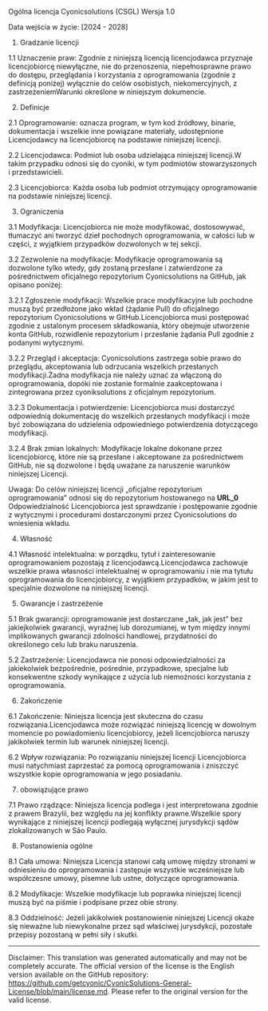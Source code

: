 Ogólna licencja Cyonicsolutions (CSGL)
Wersja 1.0

Data wejścia w życie: [2024 - 2028]

1. Gradzanie licencji

1.1 Uznaczenie praw: Zgodnie z niniejszą licencją licencjodawca przyznaje licencjobiorcę niewyłączne, nie do przenoszenia, niepełnosprawne prawo do dostępu, przeglądania i korzystania z oprogramowania (zgodnie z definicją poniżej) wyłącznie do celów osobistych, niekomercyjnych, z zastrzeżeniemWarunki określone w niniejszym dokumencie.

2. Definicje

2.1 Oprogramowanie: oznacza program, w tym kod źródłowy, binarie, dokumentacja i wszelkie inne powiązane materiały, udostępnione Licencjodawcy na licencjobiorcę na podstawie niniejszej licencji.

2.2 Licencjodawca: Podmiot lub osoba udzielająca niniejszej licencji.W takim przypadku odnosi się do cyoniki, w tym podmiotów stowarzyszonych i przedstawicieli.

2.3 Licencjobiorca: Każda osoba lub podmiot otrzymujący oprogramowanie na podstawie niniejszej licencji.

3. Ograniczenia

3.1 Modyfikacja: Licencjobiorca nie może modyfikować, dostosowywać, tłumaczyć ani tworzyć dzieł pochodnych oprogramowania, w całości lub w części, z wyjątkiem przypadków dozwolonych w tej sekcji.

3.2 Zezwolenie na modyfikacje: Modyfikacje oprogramowania są dozwolone tylko wtedy, gdy zostaną przesłane i zatwierdzone za pośrednictwem oficjalnego repozytorium Cyonicsolutions na GitHub, jak opisano poniżej:

3.2.1 Zgłoszenie modyfikacji: Wszelkie prace modyfikacyjne lub pochodne muszą być przedłożone jako wkład (żądanie Pull) do oficjalnego repozytorium Cyonicsolutions w GitHub.Licencjobiorca musi postępować zgodnie z ustalonym procesem składkowania, który obejmuje utworzenie konta GitHub, rozwidlenie repozytorium i przesłanie żądania Pull zgodnie z podanymi wytycznymi.

3.2.2 Przegląd i akceptacja: Cyonicsolutions zastrzega sobie prawo do przeglądu, akceptowania lub odrzucania wszelkich przesłanych modyfikacji.Żadna modyfikacja nie należy uznać za włączoną do oprogramowania, dopóki nie zostanie formalnie zaakceptowana i zintegrowana przez cyoniksolutions z oficjalnym repozytorium.

3.2.3 Dokumentacja i potwierdzenie: Licencjobiorca musi dostarczyć odpowiednią dokumentację do wszelkich przesłanych modyfikacji i może być zobowiązana do udzielenia odpowiedniego potwierdzenia dotyczącego modyfikacji.

3.2.4 Brak zmian lokalnych: Modyfikacje lokalne dokonane przez licencjobiorcę, które nie są przesłane i akceptowane za pośrednictwem GitHub, nie są dozwolone i będą uważane za naruszenie warunków niniejszej Licencji.

Uwaga: Do celów niniejszej licencji „oficjalne repozytorium oprogramowania” odnosi się do repozytorium hostowanego na __URL_0__ Odpowiedzialność Licencjobiorca jest sprawdzanie i postępowanie zgodnie z wytycznymi i procedurami dostarczonymi przez Cyonicsolutions do wniesienia wkładu.

4. Własność

4.1 Własność intelektualna: w porządku, tytuł i zainteresowanie oprogramowaniem pozostają z licencjodawcą.Licencjodawca zachowuje wszelkie prawa własności intelektualnej w oprogramowaniu i nie ma tytułu oprogramowania do licencjobiorcy, z wyjątkiem przypadków, w jakim jest to specjalnie dozwolone na niniejszej licencji.

5. Gwarancje i zastrzeżenie

5.1 Brak gwarancji: oprogramowanie jest dostarczane „tak, jak jest” bez jakiejkolwiek gwarancji, wyraźnej lub dorozumianej, w tym między innymi implikowanych gwarancji zdolności handlowej, przydatności do określonego celu lub braku naruszenia.

5.2 Zastrzeżenie: Licencjodawca nie ponosi odpowiedzialności za jakiekolwiek bezpośrednie, pośrednie, przypadkowe, specjalne lub konsekwentne szkody wynikające z użycia lub niemożności korzystania z oprogramowania.

6. Zakończenie

6.1 Zakończenie: Niniejsza licencja jest skuteczna do czasu rozwiązania.Licencjodawca może rozwiązać niniejszą licencję w dowolnym momencie po powiadomieniu licencjobiorcy, jeżeli licencjobiorca naruszy jakikolwiek termin lub warunek niniejszej licencji.

6.2 Wpływ rozwiązania: Po rozwiązaniu niniejszej licencji Licencjobiorca musi natychmiast zaprzestać za pomocą oprogramowania i zniszczyć wszystkie kopie oprogramowania w jego posiadaniu.

7. obowiązujące prawo

7.1 Prawo rządzące: Niniejsza licencja podlega i jest interpretowana zgodnie z prawem Brazylii, bez względu na jej konflikty prawne.Wszelkie spory wynikające z niniejszej licencji podlegają wyłącznej jurysdykcji sądów zlokalizowanych w São Paulo.

8. Postanowienia ogólne

8.1 Cała umowa: Niniejsza Licencja stanowi całą umowę między stronami w odniesieniu do oprogramowania i zastępuje wszystkie wcześniejsze lub współczesne umowy, pisemne lub ustne, dotyczące oprogramowania.

8.2 Modyfikacje: Wszelkie modyfikacje lub poprawka niniejszej licencji muszą być na piśmie i podpisane przez obie strony.

8.3 Oddzielność: Jeżeli jakikolwiek postanowienie niniejszej Licencji okaże się nieważne lub niewykonalne przez sąd właściwej jurysdykcji, pozostałe przepisy pozostaną w pełni siły i skutki.

---
Disclaimer: This translation was generated automatically and may not be completely accurate. The official version of the license is the English version available on the GitHub repository: https://github.com/getcyonic/CyonicSolutions-General-License/blob/main/license.md. Please refer to the original version for the valid license.